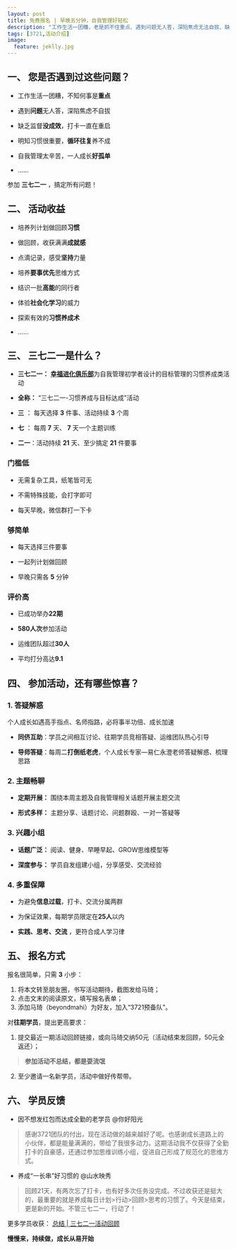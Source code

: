 ```yaml
---
layout: post
title: 免费报名 | 早晚五分钟，自我管理好轻松
description: "工作生活一团糟，老是抓不住重点、遇到问题无人答，深陷焦虑无法自拔、缺乏监督没成效，打卡一直在重启、明知习惯很重要，循环往复养不成…… 你需要的，只是参加一期“三七二一”"
tags: [3721,活动介绍]
image:
  feature: jeklly.jpg
---
```




## 一、 您是否遇到过这些问题？

- 工作生活一团糟，不知何事是**重点**

- 遇到**问题**无人答，深陷焦虑不自拔

- 缺乏监督**没成效**，打卡一直在重启

- 明知习惯很重要，**循环往复**养不成

- 自我管理太辛苦，一人成长**好孤单**

- ……

参加  **三七二一** ，搞定所有问题！


## 二、 活动收益

- 培养列计划做回顾**习惯**

- 做回顾，收获满满**成就感**

- 点滴记录，感受**坚持**力量

- 培养**要事优先**思维方式

- 结识一批**高能**的同行者

- 体验**社会化学习**的威力

- 探索有效的**习惯养成术**

- ……

## 三、 三七二一是什么？

- **三七二一：** [**幸福进化俱乐部**](http://upwith.me)为自我管理初学者设计的目标管理的习惯养成类活动

- **全称：** “三七二一-习惯养成与目标达成”活动

- **三** ： 每天选择 **3** 件事、活动持续 **3** 个周

- **七** ： 每周 **7** 天、 **7** 天一个主题训练

- **二一**：活动持续 **21** 天、至少搞定 **21** 件要事


### 门槛低

- 无需复杂工具，纸笔皆可无

- 不需特殊技能，会打字即可

- 每天早晚，微信群打一下卡

### 够简单

- 每天选择三件要事

- 一起列计划做回顾

- 早晚只需各 **5** 分钟

### 评价高

- 已成功举办**22期**

- **580人次**参加活动

- 运维团队超过**30人**

- 平均打分高达**9.1**


## 四、 参加活动，还有哪些惊喜？

### 1. 答疑解惑

个人成长如遇高手指点、名师指路，必将事半功倍、成长加速

- **同侪互助**：学员之间相互讨论、往期学员竞相答疑、运维团队热心引导

- **导师答疑**：每周二**打倒纸老虎**，个人成长专家—易仁永澄老师答疑解惑、梳理思路


### 2. 主题畅聊

- **定期开展：** 围绕本周主题及自我管理相关话题开展主题交流

- **形式多样：** 主题分享、话题讨论、问题群殴、一对一答疑等

### 3. 兴趣小组

- **话题广泛：** 阅读、健身、早睡早起、GROW思维模型等

- **深度参与：** 学员自发组建小组，分享感受、交流经验

### 4. 多重保障

- 为避免**信息过载**，打卡、交流分属两群

- 为保证效果，每期学员限定在**25人**以内

-  **实践、思考、交流** ，更符合成人学习律


## 五、 报名方式

报名很简单，只需 **3** 小步：

1. 将本文转至朋友圈，书写活动期待，截图发给马琦；
2. 点击文末的阅读原文，填写报名表单；
3. 添加马琦（beyondmahi）为好友，加入“3721预备队”。

对**往期学员**，提出更高要求：

1. 提交最近一期活动回顾链接，或向马琦交纳50元（活动结束发回顾，50元全返还）；

> **参加活动不总结，都是耍流氓**

2. 至少邀请一名新学员，活动中做好传帮带。



## 六、 学员反馈


-  因不想发红包而达成全勤的老学员 @你好阳光

> 感谢3721团队的付出，现在活动做的越来越好了呢。也感谢成长道路上的小伙伴，都是能量满满的，带给了我很多动力。这期活动我不仅获得了全勤打卡的自豪感，还通过参加思维训练小组，促进自己形成了规范化的思维方式。

- 养成“一长串”好习惯的 @山水映秀

> 回顾21天，有两次忘了打卡，也有好多次任务没完成。不过收获还是挺大的，最重要的就是养成每日计划>行动>回顾>思考的习惯了。今天是结束，更是新的开始。不管三七二一，行动了！

更多学员收获： [总结 | 三七二一活动回顾](http://bbs.upwith.me/forum-104-1.html)



**慢慢来，持续做，成长从易开始**
